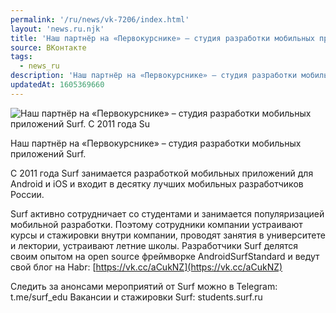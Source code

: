 ```yaml
---
permalink: '/ru/news/vk-7206/index.html'
layout: 'news.ru.njk'
title: 'Наш партнёр на «Первокурснике» – студия разработки мобильных приложений Surf'
source: ВКонтакте
tags:
  - news_ru
description: 'Наш партнёр на «Первокурснике» – студия разработки мобильных приложений Surf'
updatedAt: 1605369660
---
```

![Наш партнёр на «Первокурснике» – студия разработки мобильных приложений Surf. С 2011 года Su](https://sun9-59.userapi.com/impg/KaO2nYB1H7_unm8FBVYvViZZDmautg7fDb-I-Q/YgFtX8YE0W8.jpg?size=1280x960&quality=96&proxy=1&sign=ad38228ed8e10d62d9092350c962bf24&c_uniq_tag=ytH-hyDxV5HPX2l-Tr3s1OGZxI7djHSmyun49KBNdMA&type=album)

Наш партнёр на «Первокурснике» – студия разработки мобильных приложений Surf.

С 2011 года Surf занимается разработкой мобильных приложений для Android и iOS и входит в десятку лучших мобильных разработчиков России.

Surf активно сотрудничает со студентами и занимается популяризацией мобильной разработки. Поэтому сотрудники компании устраивают курсы и стажировки внутри компании, проводят занятия в университете и лектории, устраивают летние школы. Разработчики Surf делятся своим опытом на open source фреймворке AndroidSurfStandard и ведут свой блог на Habr: [https://vk.cc/aCukNZ](https://vk.cc/aCukNZ)

Следить за анонсами мероприятий от Surf можно в Telegram: t.me/surf_edu
Вакансии и стажировки Surf: students.surf.ru
